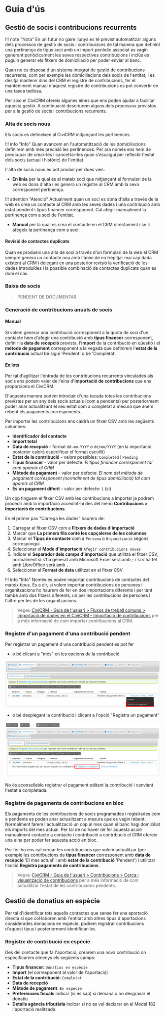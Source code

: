 # Guia d'ús

## Gestió de socis i contribucions recurrents

!!! note "Nota"
    En un futur no gaire llunyà es té previst automatitzar alguns dels processos
    de gestió de socis i contribucions de tal manera que definint una pertinença
    de tipus soci amb un import periòdic associat es vagin generant periòdicament
    les seves respectives contribucions i inclús es puguin generar els fitxers de
    domiciliació per poder enviar al banc.

Quan no es disposa d'un sistema integrat de gestió de contribucions recurrents,
com per exemple les domiciliacions dels socis de l'entitat, i es desitja mantenir
dins del CRM el registre de contribucions, fer el manteniment manual d'aquest
registre de contribucions es pot convertir en una tasca tediosa.

Per això el CiviCRM ofereix algunes eines que ens poden ajudar a facilitar aquesta
gestió. A continuació descriurem alguns dels processos previstos per a la gestió
de socis i contribucions recurrents.

### Alta de socis nous

Els socis es defineixen al CiviCRM mitjançant les pertinences.

!!! info "Info"
    Quan avancem en l'automatització de les domiciliacions definirem amb més
    precisió les pertinences. Per ara només ens hem de preocupar de crear-les
    i cancel·lar-les quan s'escaigui per reflectir l'estat dels socis (actual i
    històric) de l'entitat.

L'alta de socis nous es pot produir per dues vies:

- **En línia** per la qual és el mateix soci que mitjançant el formulari de la web
es dona d'alta i es genera un registre al CRM amb la seva corresponent pertinença.

!!! attention "Atenció"
    Actualment quan un soci es dona d'alta a través de la web es crea un contacte
    al CRM amb les seves dades i una contribució amb estat pendent i tipus
    financer corresponent. Cal afegir manualment la pertinença com a soci
    de l'entitat.

- **Manual** per la qual es crea el contacte en el CRM directament i se li afegeix
la pertinença com a soci.

#### Revisió de contactes duplicats

Quan es produeix una alta de soci a través d'un formulari de la web el CRM sempre
genera un contacte nou amb l'ànim de no trepitjar mai cap dada existent al CRM
i delegant en una posterior revisió la verificació de les dades introduïdes i
la possible combinació de contactes duplicats quan es doni el cas.

### Baixa de socis

> PENDENT DE DOCUMENTAR

### Generació de contribucions anuals de socis

#### Manual

Si volem generar una contribució corresponent a la quota de soci d'un contacte
hem d'afegir una contribució amb **tipus financer** corresponent, definir
la **data de recepció** prevista, l'**import** de la contribució en qüestió i el
**mètode de pagament** corresponent a la vegada que definirem l'**estat
de la contribució** actual bé sigui 'Pendent' o bé 'Completat'.

#### En lots

Per tal d'agilitzar l'entrada de les contribucions recurrents vinculades als socis
ens podem valer de l'eina d'**Importació de contribucions** que ens proporciona
el CiviCRM.

D'aquesta manera podem introduir d'una tacada totes les contribucions previstes
per un any dels socis actuals (com a pendents) per posteriorment poder anar
actualitzant el seu estat com a completat a mesura que anem rebent els pagaments
corresponents.

Per importar les contribucions ens caldrà un fitxer CSV amb les següents columnes:

- **Identificador del contacte**
- **Import total**
- **Data de recepció** - format ```dd-mm-YYYY``` o ```dd/mm/YYYY``` (en la importació posterior caldrà especificar el format escollit)
- **Estat de la contribució** - valors possibles: ```Completed``` i ```Pending```
- **Tipus financer** - valor per defecte: *El tipus financer corresponent tal com apareix al CRM*
- **Mètode de pagament** - valor per defecte: *El nom del mètode de pagament corresponent (normalment de tipus domiciliació) tal com apareix al CRM*
- **És un pagament diferit** - valor per defecte: ```1``` (sí)

Un cop tinguem el fitxer CSV amb les contribucions a importar ja podrem procedir
amb la importació accedint-hi des del menú **Contribucions > Importació de contribucions**.

En el primer pas "Carrega les dades" haurem de:

1. Carregar el fitxer CSV com a **Fitxers de dades d'importació**
2. Marcar que **La primera fila conté les capçaleres de les columnes**
3. Marcar el **Tipus de contacte** com a ```Persona``` o ```Organització``` segons correspongui
4. Seleccionar el **Mode d'importació** ```Afegir contribucions noves```
5. Indicar el **Separador dels camps d'importació** que utilitza el fitxer CSV, normalment si s'ha generat amb Microsoft Excel serà amb ```;``` i si s'ha fet amb LibreOffice serà amb ```,```
6. Seleccionar el **Format de data** utilitzat en el fitxer CSV

!!! info "Info"
    Només es poden importar contribucions de contactes del mateix tipus. És a dir,
    si volem importar contribucions de persones i organitzacions ho haurem de fer en
    dos importacions diferents i per tant també amb dos fitxers diferents, un per les
    contribucions de persones i l'altre per les de les organitzacions.

> Vegeu [CiviCRM - Guia de l'usuari > Fluxos de treball comuns > Importació de dades
en el CiviCRM - Importació de contribucions](https://docs.civicrm.org/user/ca/latest/common-workflows/importing-data-into-civicrm/#importacio-de-contribucions) per a més informació de com importar contribucions al CRM.

### Registre d'un pagament d'una contribució pendent

Per registrar un pagament d'una contribució pendent es pot fer

- o bé clicant a "més" en les opcions de la contribució

![Registre de pagament pendent més opcions de contribució](/captacio-de-fons/images/registre-pagament-mes.png)

- o bé desplegant la contribució i clicant a l'opció "Registra un pagament"

![Registre de pagament pendent contribució desplegada](/captacio-de-fons/images/registre-pagament.png)

No és aconsellable registrar el pagament editant la contribució i canviant l'estat a completada.


### Registre de pagaments de contribucions en bloc

Els pagaments de les contribucions de socis programades i registrades com a pendents
es poden anar actualitzant a mesura que es vagin rebent. Normalment farem
l'actualització un cop al mes quan el banc hagi domiciliat els imports del mes
actual. Per tal de no haver de fer aquesta acció manualment contacte a contacte i
contribució a contribució el CRM ofereix una eina per poder fer aquesta acció en
bloc.

Per fer-ho ens cal cercar les contribucions que volem actualitzar (per exemple les
contribucions de **tipus financer** corresponent amb **data de recepció** 'El mes actual' i amb **estat de la contribució** 'Pendent') i utilitzar
l'acció **Registra pagaments de contribucions**.

> Vegeu [CiviCRM - Guia de l'usuari > Contribucions > Cerca i visualització de contribucions](https://docs.civicrm.org/user/ca/latest/contributions/finding-and-viewing-contributions/) per a més informació de com actualitzar l'estat de les contribucions pendents.

## Gestió de donatius en espècie

Per tal d'identificar tots aquells contactes que sense fer una aportació directa sí que col·laboren amb l'entitat amb altres tipus d'aportacions considerades donacions en espècie, podrem registrar contribucions d'aquest tipus i posteriorment identificar-les.

### Registre de contribució en espècie

Des del contacte que fa l'aportació, crearem una nova contribució on especificarem almenys els següents camps:

- **Tipus financer:** ```Donatius en espècie```
- **Import** (el corresponent al valor de l'aportació)
- **Estat de la contribució:** ```Completat```
- **Data de recepció**
- **Mètode de pagament:** ```En espècie```
- **Preferències fiscals** indicar (si es sap) si demana o no desgravar el donatiu
- **Detalls agència tributària** indicar si no es vol declarar en el Model 182 l'aportació realitzada.
